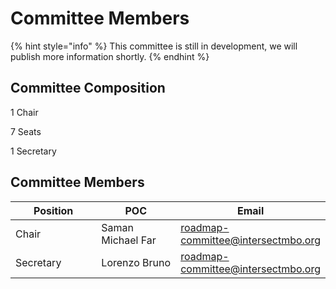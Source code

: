 # Committee Members

{% hint style="info" %}
This committee is still in development, we will publish more information shortly.
{% endhint %}

## Committee Composition

1 Chair

7 Seats

1 Secretary



## Committee Members

<table><thead><tr><th width="202">Position</th><th width="194">POC</th><th>Email</th></tr></thead><tbody><tr><td>Chair</td><td>Saman Michael Far</td><td><a href="mailto:roadmap-committee@intersectmbo.org">roadmap-committee@intersectmbo.org</a></td></tr><tr><td>Secretary</td><td>Lorenzo Bruno</td><td><a href="mailto:roadmap-committee@intersectmbo.org">roadmap-committee@intersectmbo.org</a></td></tr></tbody></table>

